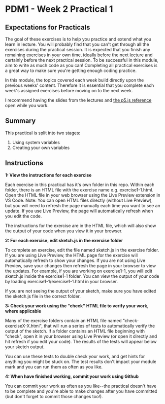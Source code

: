 # PDM1 - Week 2 Practical 1

## Expectations for Practicals
The goal of these exercises is to help you practice and extend what you learn in lecture. You will probably find that you can't get through all the exercises during the practical session. It is expected that you finish any remaining exercises in your own time, ideally before the next lecture and certainly before the next practical session. To be successful in this module, aim to write as much code as you can! Completing all practical exercises is a great way to make sure you're getting enough coding practice.

In this module, the topics covered each week build directly upon the previous weeks' content. Therefore it is essential that you complete each week's assigned exercises before moving on to the next week.

I recommend having the slides from the lectures and [the p5.js reference](https://p5js.org/reference/) open while you work.

## Summary

This practical is split into two stages:
1. Using system variables
2. Creating your own variables


## Instructions

**1: View the instructions for each exercise**

Each exercise in this practical has it's own folder in this repo. Within each folder, there is an HTML file with the exercise name e.g. exercise1-1.html. Open the HTML file in your web browser using the Live Preview extension in VS Code. Note: You can open HTML files directly (without Live Preview), but you will need to refresh the page manually each time you want to see an update. If you use Live Preview, the page will automatically refresh when you edit the code.

The instructions for the exercise are  in the HTML file, which will also show the output of your code when you view it in your browser.

**2: For each exercise, edit sketch.js in the exercise folder**

To complete an exercise, edit the file named sketch.js in the exercise folder. If you are using Live Preview, the HTML page for the exercise will automatically refresh to show your changes. If you are not using Live Preview, save your changes then refresh the page in your browser to view the updates. For example, if you are working on exercise1-1, you will edit sketch.js inside the exercise1-1 folder. You can view the output of your code by loading exercise1-1/exercise1-1.html in your browser.

If you are not seeing the output of your sketch, make sure you have edited the sketch.js file in the correct folder.

**3: Check your work using the "check" HTML file to verify your work, where applicable**

Many of the exercise folders contain an HTML file named "check-exerciseX-X.html", that will run a series of tests to automatically verify the output of the sketch. If a folder contains an HTML file beginning with "check", open it in your browser using Live Preview (or open it directly and hit refresh if you edit your code). The results of the tests will appear below your sketch output.

You can use these tests to double check your work, and get hints for anything you might be stuck on. The test results don't impact your module mark and you can run them as often as you like.

**4: When have finished working, commit your work using Github**

You can commit your work as often as you like--the practical doesn't have to be complete and you're able to make changes after you have committed (but don't forget to commit those changes too!).
